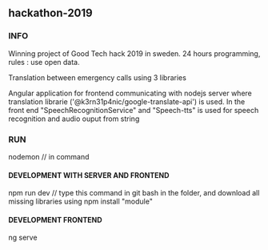 ## hackathon-2019


### INFO

Winning project of Good Tech hack 2019 in sweden. 24 hours programming, rules : use open data.


Translation between emergency calls using 3 libraries

Angular application for frontend communicating with nodejs server where translation librarie ('@k3rn31p4nic/google-translate-api') is used.
In the front end "SpeechRecognitionService" and "Speech-tts" is used for speech recognition and audio ouput from string


### RUN 

nodemon // in command

#### DEVELOPMENT WITH SERVER AND FRONTEND

npm run dev // type this command in git bash in the folder, and download all missing libraries using npm install "module"

#### DEVELOPMENT FRONTEND
ng serve



